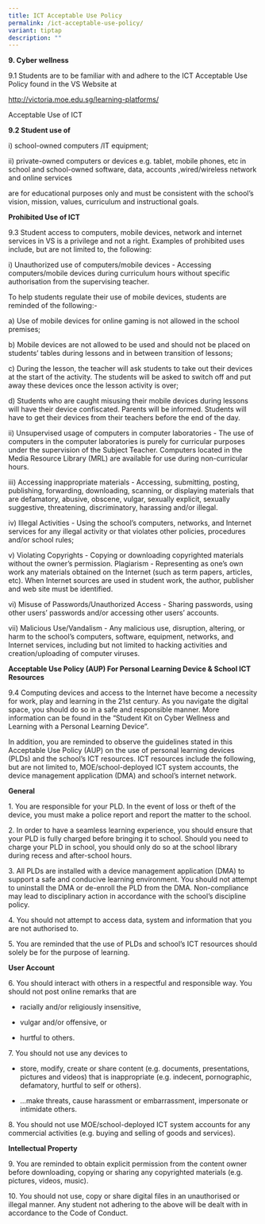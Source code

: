 ```yaml
---
title: ICT Acceptable Use Policy
permalink: /ict-acceptable-use-policy/
variant: tiptap
description: ""
---
```

<p><strong>9. Cyber wellness</strong></p><p>9.1 Students are to be familiar with and adhere to the ICT Acceptable Use Policy found in the VS Website at</p><p><a href="http://victoria.moe.edu.sg/learning-platforms/" rel="noopener noreferrer nofollow" target="_blank">http://victoria.moe.edu.sg/learning-platforms/</a></p><p>Acceptable Use of ICT</p><p><strong>9.2 Student use of</strong></p><p>i) school-owned computers /IT equipment;</p><p>ii) private-owned computers or devices e.g. tablet, mobile phones, etc in school and school-owned software, data, accounts ,wired/wireless network and online services</p><p>are for educational purposes only and must be consistent with the school’s vision, mission, values, curriculum and instructional goals.</p><p><strong>Prohibited Use of ICT</strong></p><p>9.3 Student access to computers, mobile devices, network and internet services in VS is a privilege and not a right. Examples of prohibited uses include, but are not limited to, the following:</p><p>i) Unauthorized use of computers/mobile devices - Accessing computers/mobile devices during curriculum hours without specific authorisation from the supervising teacher.</p><p>To help students regulate their use of mobile devices, students are reminded of the following:-</p><p>a) Use of mobile devices for online gaming is not allowed in the school premises;</p><p>b) Mobile devices are not allowed to be used and should not be placed on students’ tables during lessons and in between transition of lessons;</p><p>c) During the lesson, the teacher will ask students to take out their devices at the start of the activity. The students will be asked to switch off and put away these devices once the lesson activity is over;</p><p>d) Students who are caught misusing their mobile devices during lessons will have their device confiscated. Parents will be informed. Students will have to get their devices from their teachers before the end of the day.</p><p>ii) Unsupervised usage of computers in computer laboratories - The use of computers in the computer laboratories is purely for curricular purposes under the supervision of the Subject Teacher. Computers located in the Media Resource Library (MRL) are available for use during non-curricular hours.</p><p>iii) Accessing inappropriate materials - Accessing, submitting, posting, publishing, forwarding, downloading, scanning, or displaying materials that are defamatory, abusive, obscene, vulgar, sexually explicit, sexually suggestive, threatening, discriminatory, harassing and/or illegal.</p><p>iv) Illegal Activities - Using the school’s computers, networks, and Internet services for any illegal activity or that violates other policies, procedures and/or school rules;</p><p>v) Violating Copyrights - Copying or downloading copyrighted materials without the owner’s permission. Plagiarism - Representing as one’s own work any materials obtained on the Internet (such as term papers, articles, etc). When Internet sources are used in student work, the author, publisher and web site must be identified.</p><p>vi) Misuse of Passwords/Unauthorized Access - Sharing passwords, using other users’ passwords and/or accessing other users’ accounts.</p><p>vii) Malicious Use/Vandalism - Any malicious use, disruption, altering, or harm to the school’s computers, software, equipment, networks, and Internet services, including but not limited to hacking activities and creation/uploading of computer viruses.</p><p><strong>Acceptable Use Policy (AUP) For Personal Learning Device &amp; School ICT Resources</strong></p><p>9.4 Computing devices and access to the Internet have become a necessity for work, play and learning in the 21st century. As you navigate the digital space, you should do so in a safe and responsible manner. More information can be found in the “Student Kit on Cyber Wellness and Learning with a Personal Learning Device”.</p><p>In addition, you are reminded to observe the guidelines stated in this Acceptable Use Policy (AUP) on the use of personal learning devices (PLDs) and the school’s ICT resources. ICT resources include the following, but are not limited to, MOE/school-deployed ICT system accounts, the device management application (DMA) and school’s internet network.</p><p><strong>General</strong></p><p>1. You are responsible for your PLD. In the event of loss or theft of the device, you must make a police report and report the matter to the school.</p><p>2. In order to have a seamless learning experience, you should ensure that your PLD is fully charged before bringing it to school. Should you need to charge your PLD in school, you should only do so at the school library during recess and after-school hours.</p><p>3. All PLDs are installed with a device management application (DMA) to support a safe and conducive learning environment. You should not attempt to uninstall the DMA or de-enroll the PLD from the DMA. Non-compliance may lead to disciplinary action in accordance with the school’s discipline policy.</p><p>4. You should not attempt to access data, system and information that you are not authorised to.</p><p>5. You are reminded that the use of PLDs and school’s ICT resources should solely be for the purpose of learning.</p><p><strong>User Account</strong></p><p>6. You should interact with others in a respectful and responsible way. You should not post online remarks that are</p><ul data-tight="true" class="tight"><li><p>racially and/or religiously insensitive,</p></li><li><p>vulgar and/or offensive, or</p></li><li><p>hurtful to others.</p></li></ul><p>7. You should not use any devices to</p><ul data-tight="true" class="tight"><li><p>store, modify, create or share content (e.g. documents, presentations, pictures and videos) that is inappropriate (e.g. indecent, pornographic, defamatory, hurtful to self or others).</p></li><li><p>...make threats, cause harassment or embarrassment, impersonate or intimidate others.</p></li></ul><p>8. You should not use MOE/school-deployed ICT system accounts for any commercial activities (e.g. buying and selling of goods and services).</p><p><strong>Intellectual Property</strong></p><p>9. You are reminded to obtain explicit permission from the content owner before downloading, copying or sharing any copyrighted materials (e.g. pictures, videos, music).</p><p>10. You should not use, copy or share digital files in an unauthorised or illegal manner. Any student not adhering to the above will be dealt with in accordance to the Code of Conduct.</p>